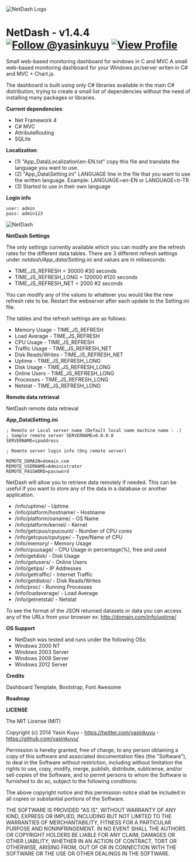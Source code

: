 ![NetDash Logo](http://i60.tinypic.com/2r5dthz.png)

NetDash - v1.4.4  [![Follow @yasinkuyu](https://dev.twitter.com/sites/default/files/images_documentation/bird_blue_32.png)](https://twitter.com/yasinkuyu) [![View Profile](https://dlc1-s.licdn.com/sites/default/files/InBug-30px-R.png)](http://www.linkedin.com/in/yasinkuyu/)
======

Small web-based monitoring dashboard for windows in C and MVC
A small web-based monitoring dashboard for your Windows pc/server writen in C# and MVC + Chart.js.

The dashboard is built using only C# libraries available in the main C# distribution, trying to create a small list of dependencies without the need of installing many packages or libraries.

**Current dependencies**:

- Net Framework 4
- C# MVC 
- AttributeRouting
- SQLite

**Localization**:

- (1) "App_Data\Localization\en-EN.txt" copy this file and translate the language you want to use.
- (2) "App_Data\Setting.ini" LANGUAGE line in the file that you want to use the written language. Example: LANGUAGE=en-EN or LANGUAGE=tr-TR
- (3) Started to use in their own language

**Login info**

	user: admin
	pass: admin123

![NetDash](http://i59.tinypic.com/wuf1n6.png)

**NetDash Settings**

The only settings currently available which you can modify are the refresh rates for the different data tables. There are 3 different refresh settings under *netdash/App_data/Setting.ini* and values are in miliseconds:


* TIME_JS_REFRESH = 30000       #30 seconds
* TIME_JS_REFRESH_LONG = 120000	#120 seconds
* TIME_JS_REFRESH_NET = 2000	#2 seconds

You can modify any of the values to whatever you would like the new refresh rate to be. Restart the webserver after each update to the Setting.ini file.

The tables and the refresh settings are as follows:

* Memory Usage - TIME_JS_REFRESH
* Load Average - TIME_JS_REFRESH
* CPU Usage - TIME_JS_REFRESH
* Traffic Usage - TIME_JS_REFRESH_NET
* Disk Reads/Writes - TIME_JS_REFRESH_NET
* Uptime - TIME_JS_REFRESH_LONG
* Disk Usage - TIME_JS_REFRESH_LONG
* Online Users - TIME_JS_REFRESH_LONG
* Processes - TIME_JS_REFRESH_LONG
* Netstat - TIME_JS_REFRESH_LONG

**Remote data retrieval**	

NetDash remote data retrieval
	
**App_Data\Setting.ini**

	; Remote or Local server name (Default local name machine name : .)
	; Sample remote server SERVERNAME=0.0.0.0
	SERVERNAME=ipaddress
	        
	; Remote server login info (Ony remote server)
	
	REMOTE_DOMAIN=domain.com
	REMOTE_USERNAME=Administrator
	REMOTE_PASSWORD=password

NetDash will allow you to retrieve data remotely if needed. This can be useful if you want to store any of the data in a database or another application.

- /info/uptime/				- Uptime
- /info/platform/hostname/		- Hostname
- /info/platform/osname/		- OS Name
- /info/platform/kernel/		- Kernel
- /info/getcpus/cpucount/		- Number of CPU cores
- /info/getcpus/cputype/		- Type/Name of CPU
- /info/memory/				- Memory Usage
- /info/cpuusage/			- CPU Usage in percentage(%), free and used
- /info/getdisk/			- Disk Usage
- /info/getusers/			- Online Users
- /info/getips/				- IP Addresses
- /info/gettraffic/			- Internet Traffic
- /info/getdiskio/			- Disk Reads/Writes
- /info/proc/				- Running Processes
- /info/loadaverage/			- Load Average
- /info/getnetstat/			- Netstat

To see the format of the JSON returned datasets or data you can access any of the URLs from your browser ex. http://domain.com/info/uptime/ 

**OS Support**

- NetDash was tested and runs under the following OSs:
- Windows 2000 NT
- Windows 2003 Server
- Windows 2008 Server
- Windows 2012 Server

**Credits**

Dashboard Template, Bootstrap, Font Awesome

**Roadmap**

**LICENSE**

The MIT License (MIT)

Copyright (c) 2014 Yasin Kuyu - https://twitter.com/yasinkuyu - https://github.com/yasinkuyu/

Permission is hereby granted, free of charge, to any person obtaining a copy
of this software and associated documentation files (the "Software"), to deal
in the Software without restriction, including without limitation the rights
to use, copy, modify, merge, publish, distribute, sublicense, and/or sell
copies of the Software, and to permit persons to whom the Software is
furnished to do so, subject to the following conditions:

The above copyright notice and this permission notice shall be included in all
copies or substantial portions of the Software.

THE SOFTWARE IS PROVIDED "AS IS", WITHOUT WARRANTY OF ANY KIND, EXPRESS OR
IMPLIED, INCLUDING BUT NOT LIMITED TO THE WARRANTIES OF MERCHANTABILITY,
FITNESS FOR A PARTICULAR PURPOSE AND NONINFRINGEMENT. IN NO EVENT SHALL THE
AUTHORS OR COPYRIGHT HOLDERS BE LIABLE FOR ANY CLAIM, DAMAGES OR OTHER
LIABILITY, WHETHER IN AN ACTION OF CONTRACT, TORT OR OTHERWISE, ARISING FROM,
OUT OF OR IN CONNECTION WITH THE SOFTWARE OR THE USE OR OTHER DEALINGS IN THE
SOFTWARE.
